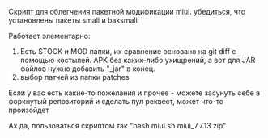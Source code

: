 

Скрипт для облегчения пакетной модификации miui.
убедиться, что установлены пакеты smali и baksmali

Работает элементарно:
1. Есть STOCK и MOD папки, их сравнение основано на git diff с помощью костылей.
APK без каких-либо ухищрений, а вот для JAR файлов нужно добавить "_jar" в конец.
2. выбор патчей из папки patches

Если у вас есть какие-то пожелания и прочее - можете засунуть себе в  форкнутый репозиторий и сделать пул реквест, может что-то произойдет


Ах да, пользоваться скриптом так "bash miui.sh miui_7.7.13.zip"
